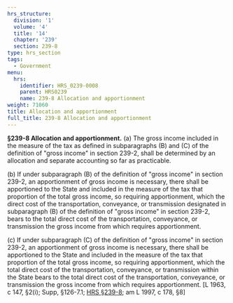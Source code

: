 ```yaml
---
hrs_structure:
  division: '1'
  volume: '4'
  title: '14'
  chapter: '239'
  section: 239-8
type: hrs_section
tags:
  - Government
menu:
  hrs:
    identifier: HRS_0239-0008
    parent: HRS0239
    name: 239-8 Allocation and apportionment
weight: 71060
title: Allocation and apportionment
full_title: 239-8 Allocation and apportionment
---
```

**§239-8 Allocation and apportionment.** (a) The gross income included in the measure of the tax as defined in subparagraphs (B) and (C) of the definition of "gross income" in section 239-2, shall be determined by an allocation and separate accounting so far as practicable.

(b) If under subparagraph (B) of the definition of "gross income" in section 239-2, an apportionment of gross income is necessary, there shall be apportioned to the State and included in the measure of the tax that proportion of the total gross income, so requiring apportionment, which the direct cost of the transportation, conveyance, or transmission designated in subparagraph (B) of the definition of "gross income" in section 239-2, bears to the total direct cost of the transportation, conveyance, or transmission the gross income from which requires apportionment.

(c) If under subparagraph (C) of the definition of "gross income" in section 239-2, an apportionment of gross income is necessary, there shall be apportioned to the State and included in the measure of the tax that proportion of the total gross income, so requiring apportionment, which the total direct cost of the transportation, conveyance, or transmission within the State bears to the total direct cost of the transportation, conveyance, or transmission the gross income from which requires apportionment. [L 1963, c 147, §2(i); Supp, §126-7.1; [HRS §239-8](/title-14/chapter-239/section-239-8/); am L 1997, c 178, §8]
